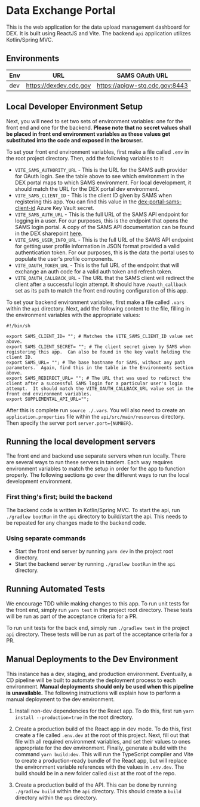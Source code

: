 # Data Exchange Portal

This is the web application for the data upload management dashboard for DEX. It is built using ReactJS and Vite. The backend `api` application utilizes Kotlin/Spring MVC.

## Environments

| Env | URL                    | SAMS OAuth URL                 |
| --- | ---------------------- | ------------------------------ |
| dev | https://dexdev.cdc.gov | https://apigw-stg.cdc.gov:8443 |

## Local Developer Environment Setup

Next, you will need to set two sets of environment variables: one for the front end and one for the backend. **Please note that no secret values shall be placed in front end environment variables as these values get substituted into the code and exposed in the browser.**

To set your front end environment variables, first make a file called `.env` in the root project directory. Then, add the following variables to it:

- `VITE_SAMS_AUTHORITY_URL` - This is the URL for the SAMS auth provider for OAuth login. See the table above to see which environment in the DEX portal maps to which SAMS environment. For local development, it should match the URL for the DEX portal dev environment.
- `VITE_SAMS_CLIENT_ID` - This is the client ID given by SAMS when registering this app. You can find this value in the [dex-portal-sams-client-id](https://portal.azure.com/#@cdc.onmicrosoft.com/asset/Microsoft_Azure_KeyVault/Secret/https://tf-ede-envar-vault.vault.azure.net/secrets/dex-portal-sams-client-id) Azure Key Vault secret.
- `VITE_SAMS_AUTH_URL` - This is the full URL of the SAMS API endpoint for logging in a user. For our purposes, this is the endpoint that opens the SAMS login portal. A copy of the SAMS API documentation can be found in the DEX sharepoint [here](https://cdc.sharepoint.com/:b:/r/teams/CDC-Data-Exchange/Shared%20Documents/Build%20-%20DEX%20Portal/sams_docs.pdf?csf=1&web=1&e=OsHEAY).
- `VITE_SAMS_USER_INFO_URL` - This is the full URL of the SAMS API endpoint for getting user profile information in JSON format provided a valid authentication token. For our purposes, this is the data the portal uses to populate the user's profile components.
- `VITE_OAUTH_TOKEN_URL` - This is the full URL of the endpoint that will exchange an auth code for a valid auth token and refresh token.
- `VITE_OAUTH_CALLBACK_URL` - The URL that the SAMS client will redirect the client after a successful login attempt. It should have `/oauth_callback` set as its path to match the front end routing configuration of this app.

To set your backend environment variables, first make a file called `.vars` within the `api` directory. Next, add the following content to the file, filling in the environment variables with the appropriate values:

```
#!/bin/sh

export SAMS_CLIENT_ID= ""; # Matches the VITE_SAMS_CLIENT_ID value set above.
export SAMS_CLIENT_SECRET= ""; # The client secret given by SAMS when registering this app.  Can also be found in the key vault holding the client ID.
export SAMS_URL= ""; # The base hostname for SAMS, without any path parameters.  Again, find this in the table in the Environments section above.
export SAMS_REDIRECT_URL= ""; # The URL that was used to redirect the client after a successful SAMS login for a particular user's login attempt.  It should match the VITE_OAUTH_CALLBACK_URL value set in the front end environment variables.
export SUPPLEMENTAL_API_URL="";
```

After this is complete run `source ./.vars`. You will also need to create an `application.properties` file within the `api/src/main/resources` directory. Then specify the server port `server.port={NUMBER}`.

## Running the local development servers

The front end and backend use separate servers when run locally. There are several ways to run these servers in tandem. Each way requires environment variables to match the setup in order for the app to function properly. The following sections go over the different ways to run the local development environment.

### First thing's first; build the backend

The backend code is written in Kotlin/Spring MVC. To start the api, run `./gradlew bootRun` in the `api` directory to build/start the api. This needs to be repeated for any changes made to the backend code.

### Using separate commands

- Start the front end server by running `yarn dev` in the project root directory.
- Start the backend server by running `./gradlew bootRun` in the `api` directory.

## Running Automated Tests

We encourage TDD while making changes to this app. To run unit tests for the front end, simply run `yarn test` in the project root directory. These tests will be run as part of the acceptance criteria for a PR.

To run unit tests for the back end, simply run `./gradlew test` in the project `api` directory. These tests will be run as part of the acceptance criteria for a PR.

## Manual Deployments to the Dev Environment

This instance has a dev, staging, and production environment. Eventually, a CD pipeline will be built to automate the deployment process to each environment. **Manual deployments should only be used when this pipeline is unavailable.** The following instructions will explain how to perform a manual deployment to the dev environment.

1. Install non-dev dependencies for the React app. To do this, first run `yarn install --production=true` in the root directory.

2. Create a production build of the React app in dev mode. To do this, first create a file called `.env.dev` at the root of this project. Next, fill out that file with all required environment variables, and set their values to ones appropriate for the dev environment. Finally, generate a build with the command `yarn build:dev`. This will run the TypeScript compiler and Vite to create a production-ready bundle of the React app, but will replace the environment variable references with the values in `.env.dev`. The build should be in a new folder called `dist` at the root of the repo.

3. Create a production build of the API. This can be done by running `./gradlew build` within the `api` directory. This should create a `build` directory within the `api` directory.
